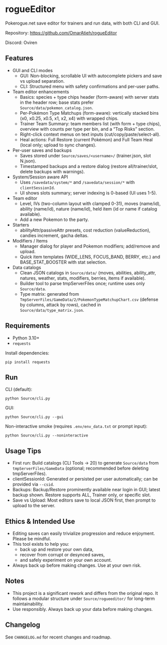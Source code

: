 ﻿# rogueEditor

Pokerogue.net save editor for trainers and run data, with both CLI and GUI.

Repository: https://github.com/OmarAtieh/rogueEditor

Discord: Oviren

## Features

- GUI and CLI modes
  - GUI: Non-blocking, scrollable UI with autocomplete pickers and save vs upload separation.
  - CLI: Structured menu with safety confirmations and per-user paths.
- Team editor enhancements
  - Basics: species + type chips header (form-aware) with server stats in the header row; base stats prefer `Source/data/pokemon_catalog.json`.
  - Per-Pokémon Type Matchups (form-aware): vertically stacked bins (x0, x0.25, x0.5, x1, x2, x4) with wrapped chips.
  - Trainer Team Summary: team members list (with form + type chips), overview with counts per type per bin, and a “Top Risks” section.
  - Right-click context menus on text inputs (cut/copy/paste/select-all).
  - Heal actions: Full Restore (current Pokémon) and Full Team Heal (local only; upload to sync changes).
- Per-user saves and backups
  - Saves stored under `Source/saves/<username>/` (trainer.json, slot N.json).
  - Timestamped backups and a restore dialog (restore all/trainer/slot, delete backups with warnings).
- System/Session aware API
  - Uses `/savedata/system/*` and `/savedata/session/*` with `clientSessionId`.
  - UI shows slots summary; server indexing is 0-based (UI uses 1-5).
- Team editor
  - Level, IVs (two-column layout with clamped 0-31), moves (name/id), ability (name/id), nature (name/id), held item (id or name if catalog available).
  - Add a new Pokemon to the party.
- Starters
  - abilityAttr/passiveAttr presets, cost reduction (valueReduction), candies increment, gacha deltas.
- Modifiers / Items
  - Manager dialog for player and Pokemon modifiers; add/remove and upload.
  - Quick item templates (WIDE_LENS, FOCUS_BAND, BERRY, etc.) and BASE_STAT_BOOSTER with stat selection.
- Data catalogs
  - Clean JSON catalogs in `Source/data/` (moves, abilities, ability_attr, natures, weather, stats, modifiers, berries, items if available).
  - Builder tool to parse tmpServerFiles once; runtime uses only `Source/data`.
  - Type matrix: generated from `TmpServerFiles/GameData/2/PokemonTypeMatchupChart.csv` (defense by columns, attack by rows), cached in `Source/data/type_matrix.json`.

## Requirements

- Python 3.10+
- `requests`

Install dependencies:

```
pip install requests
```

## Run

CLI (default):

```
python Source/cli.py
```

GUI:

```
python Source/cli.py --gui
```

Non-interactive smoke (requires `.env/env_data.txt` or prompt input):

```
python Source/cli.py --noninteractive
```

## Usage Tips

- First run: Build catalogs (CLI Tools → 20) to generate `Source/data` from `tmpServerFiles/GameData` (optional; recommended before deleting tmpServerFiles).
- clientSessionId: Generated or persisted per user automatically; can be provided via `--csid`.
- Backups: Backup/Restore prominently available near login in GUI; latest backup shown. Restore supports ALL, Trainer only, or specific slot.
- Save vs Upload: Most editors save to local JSON first, then prompt to upload to the server.

## Ethics & Intended Use

- Editing saves can easily trivialize progression and reduce enjoyment. Please be mindful.
- This tool exists to help you:
  - back up and restore your own data,
  - recover from corrupt or desynced saves,
  - and safely experiment on your own account.
- Always back up before making changes. Use at your own risk.

## Notes

- This project is a significant rework and differs from the original repo. It follows a modular structure under `Source/rogueeditor/` for long-term maintainability.
- Use responsibly. Always back up your data before making changes.

## Changelog

See `CHANGELOG.md` for recent changes and roadmap.
